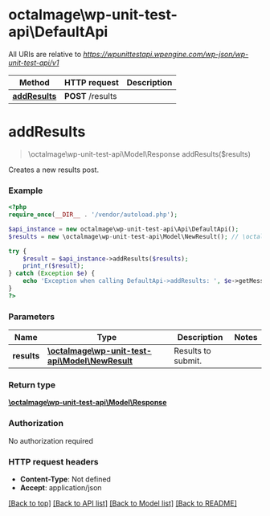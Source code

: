 # octalmage\wp-unit-test-api\DefaultApi

All URIs are relative to *https://wpunittestapi.wpengine.com/wp-json/wp-unit-test-api/v1*

Method | HTTP request | Description
------------- | ------------- | -------------
[**addResults**](DefaultApi.md#addResults) | **POST** /results | 


# **addResults**
> \octalmage\wp-unit-test-api\Model\Response addResults($results)



Creates a new results post.

### Example
```php
<?php
require_once(__DIR__ . '/vendor/autoload.php');

$api_instance = new octalmage\wp-unit-test-api\Api\DefaultApi();
$results = new \octalmage\wp-unit-test-api\Model\NewResult(); // \octalmage\wp-unit-test-api\Model\NewResult | Results to submit.

try {
    $result = $api_instance->addResults($results);
    print_r($result);
} catch (Exception $e) {
    echo 'Exception when calling DefaultApi->addResults: ', $e->getMessage(), PHP_EOL;
}
?>
```

### Parameters

Name | Type | Description  | Notes
------------- | ------------- | ------------- | -------------
 **results** | [**\octalmage\wp-unit-test-api\Model\NewResult**](../Model/\octalmage\wp-unit-test-api\Model\NewResult.md)| Results to submit. |

### Return type

[**\octalmage\wp-unit-test-api\Model\Response**](../Model/Response.md)

### Authorization

No authorization required

### HTTP request headers

 - **Content-Type**: Not defined
 - **Accept**: application/json

[[Back to top]](#) [[Back to API list]](../../README.md#documentation-for-api-endpoints) [[Back to Model list]](../../README.md#documentation-for-models) [[Back to README]](../../README.md)


